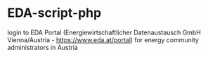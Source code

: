 # EDA-script-php
login to EDA Portal (Energiewirtschaftlicher Datenaustausch GmbH Vienna/Austria - https://www.eda.at/portal) for energy community administrators in Austria

